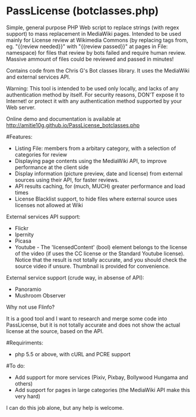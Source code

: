 # PassLicense (botclasses.php)
Simple, general purpose PHP Web script to replace strings (with regex support) to mass replacement in MediaWiki pages. Intended to be used mainly for License review at Wikimedia Commons (by replacing tags from, eg. "{{review needed}}" with "{{review passed}}" at pages in File: namespace) for files that review by bots failed and require human review. Massive ammount of files could be reviewed and passed in minutes!

Contains code from the Chris G's Bot classes library. It uses the MediaWiki and external services API.

Warning: This tool is intended to be used only locally, and lacks of any authentication method by itself. For security reasons, DON'T expose it to Internet! or protect it with any authentication method supported by your Web server.

Online demo and documentation is available at http://amitie10g.github.io/PassLicense_botclasses.php

#Features:

* Listing File: members from a arbitary category, with a selection of categories for review
* Displaying page contents using the MediaWiki API, to improve performance at the client side
* Display information (picture preview, date and license) from external sources using their API, for faster reviews.
* API results caching, for (much, MUCH) greater performance and load times
* License Blacklist support, to hide files where external source uses licenses not allowed at Wiki

External services API support:

* Flickr
* Ipernity
* Picasa
* Youtube - The 'licensedContent' (bool) element belongs to the license of the video (if uses the CC license or the Standard Youtube license). Notice that the result is not totally accurate, and you should check the source video if unsure. Thumbnail is provided for convenience. 

External service support (crude way, in absense of API):
* Panoramio
* Mushroom Observer

Why not use Flinfo?

It is a good tool and I want to research and merge some code into PassLicense, but it is
not totally accurate and does not show the actual license at the source, based on the API.

#Requiriments:

* php 5.5 or above, with cURL and PCRE support

#To do:

* Add support for more services (Pixiv, Pixbay, Bollywood Hungama and others)
* Add support for pages in large categories (the MediaWiki API make this very hard)

I can do this job alone, but any help is welcome.